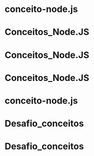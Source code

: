 # conceito-node.js
# Conceitos_Node.JS
# Conceitos_Node.JS
# Conceitos_Node.JS
# conceito-node.js
# Desafio_conceitos
# Desafio_conceitos
